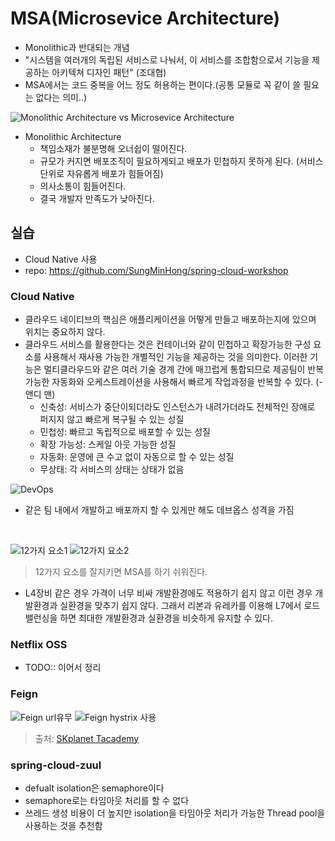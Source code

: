 # MSA(Microsevice Architecture)
- Monolithic과 반대되는 개념
- "시스템을 여러개의 독립된 서비스로 나눠서, 이 서비스를 조합함으로서 기능을 제공하는 아키텍쳐 디자인 패턴" (조대협)
- MSA에서는 코드 중복을 어느 정도 허용하는 편이다.(공통 모듈로 꼭 같이 쓸 필요는 없다는 의미..)

![Monolithic Architecture vs Microsevice Architecture](https://www.zirous.com/wp-content/uploads/2018/08/Microservice-Architecture-01.png)
- Monolithic Architecture
  - 책임소재가 불분명해 오너쉽이 떨어진다.
  - 규모가 커지면 배포조직이 필요하게되고 배포가 민첩하지 못하게 된다. (서비스 단위로 자유롭게 배포가 힘들어짐)
  - 의사소통이 힘들어진다.
  - 결국 개발자 만족도가 낮아진다.

## 실습
- Cloud Native 사용
- repo: https://github.com/SungMinHong/spring-cloud-workshop

### Cloud Native
- 클라우드 네이티브의 핵심은 애플리케이션을 어떻게 만들고 배포하는지에 있으며 위치는 중요하지 않다.
- 클라우드 서비스를 활용한다는 것은 컨테이너와 같이 민첩하고 확장가능한 구성 요소를 사용해서 재사용 가능한 개별적인 기능을 제공하는 것을 의미한다. 이러한 기능은 멀티클라우드와 같은 여러 기술 경계 간에 매끄럽게 통합되므로 제공팀이 반복 가능한 자동화와 오케스트레이션을 사용해서 빠르게 작업과정을 반복할 수 있다. (- 앤디 맨)
  - 신축성: 서비스가 중단이되더라도 인스턴스가 내려가더라도 전체적인 장애로 퍼지지 않고 빠르게 복구될 수 있는 성질 
  - 민첩성: 빠르고 독립적으로 배포할 수 있는 성질 
  - 확장 가능성: 스케일 아웃 가능한 성질
  - 자동화: 운영에 큰 수고 없이 자동으로 할 수 있는 성질
  - 무상태: 각 서비스의 상태는 상태가 없음

![DevOps](https://user-images.githubusercontent.com/18229419/66267356-e94fa880-e86a-11e9-8658-84676f818a5e.png)
- 같은 팀 내에서 개발하고 배포까지 할 수 있게만 해도 데브옵스 성격을 가짐

<br/>

![12가지 요소1](https://user-images.githubusercontent.com/18229419/66267358-f2d91080-e86a-11e9-8bc3-2e27ef403596.png)
![12가지 요소2](https://user-images.githubusercontent.com/18229419/66267442-bce85c00-e86b-11e9-9911-915a913a1469.png)
> 12가지 요소를 잘지키면 MSA를 하기 쉬워진다.

- L4장비 같은 경우 가격이 너무 비싸 개발환경에도 적용하기 쉽지 않고 이런 경우 개발환경과 실환경을 맞추기 쉽지 않다. 그래서 리본과 유레카를 이용해 L7에서 로드밸런싱을 하면 최대한 개발환경과 실환경을 비슷하게 유지할 수 있다.

### Netflix OSS
- TODO:: 이어서 정리

### Feign
![Feign url유무](https://user-images.githubusercontent.com/18229419/66500897-55e1d600-eafd-11e9-941f-4f63af82956f.png)
![Feign hystrix 사용](https://user-images.githubusercontent.com/18229419/66501962-5e3b1080-eaff-11e9-90d7-a200d2c3d042.png)
> 출처: [SKplanet Tacademy](https://www.youtube.com/watch?v=mJMzV6GCmPw)

### spring-cloud-zuul
- defualt isolation은 semaphore이다
- semaphore로는 타임아웃 처리를 할 수 없다
- 쓰레드 생성 비용이 더 높지만 isolation을 타임아웃 처리가 가능한 Thread pool을 사용하는 것을 추천함
